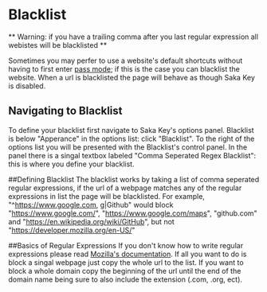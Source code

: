 # Blacklist

 ** Warning: if you have a trailing comma after you last regular expression all webistes will be blacklisted **

Sometimes you may perfer to use a website's default shortcuts without having to first enter [pass mode](https://key.saka.io/tutorial/pass_keys); if this is the case you can blacklist the website. When a url is blacklisted the page will behave as though Saka Key is disabled.

## Navigating to Blacklist
To define your blacklist first navigate to Saka Key's options panel. Blacklist is below "Apperance" in the options list: click "Blacklist". To the right of the options list you will be presented with the Blacklist's control panel. In the panel there is a singal textbox labeled "Comma Seperated Regex Blacklist": this is where you define your blacklist.

##Defining Blacklist
The blacklist works by taking a list of comma seperated regular expressions, if the url of a webpage matches any of the regular expressions in list the page will be blacklisted. For example, "^https://www.google.com, g|Github" would block "https://www.google.com/", "https://www.google.com/maps", "github.com" and "https://en.wikipedia.org/wiki/GitHub", but not "https://developer.mozilla.org/en-US/"

##Basics of Regular Expressions
 If you don't know how to write regular expressions please read [Mozilla's documentation](https://developer.mozilla.org/en-US/docs/Web/JavaScript/Guide/Regular_Expressions). If all you want to do is block a singal webpage just copy the whole url to the list. If you want to block a whole domain copy the beginning of the url until the end of the domain name being sure to also include the extension (.com, .org, ect).

